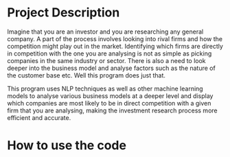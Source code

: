 # Project Description
<p>
  Imagine that you are an investor and you are researching any general company. A part of the process involves looking into rival firms and how the competition might play out in the market.
  Identifying which firms are directly in competition with the one you are analysing is not as simple as picking companies in the same industry or sector. There is also a need to look deeper into the business model and analyse factors such as the nature of the customer base etc.
  Well this program does just that.
</p>
<p>
  This program uses NLP techniques as well as other machine learning models to analyse various business models at a deeper level and display which companies are most likely to be in direct competition with a given firm that you are analysing, making the investment research process more efficient and accurate.
</p>

# How to use the code
